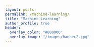 ```yaml
---
layout: posts
permalink: /machine-learning/
title: "Machine Learning"
author_profile: true
header:
  overlay_color: "#000000"
  overlay_image: "/images/banner2.jpg"
---
```


